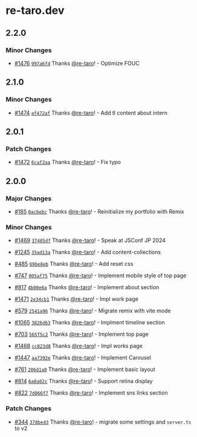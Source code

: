 # re-taro.dev

## 2.2.0

### Minor Changes

- [#1476](https://github.com/re-taro/re-taro.dev/pull/1476) [`997a6fd`](https://github.com/re-taro/re-taro.dev/commit/997a6fdfb69887ebf2c1a698f9db87bc4fe35f06) Thanks [@re-taro](https://github.com/re-taro)! - Optimize FOUC

## 2.1.0

### Minor Changes

- [#1474](https://github.com/re-taro/re-taro.dev/pull/1474) [`af472af`](https://github.com/re-taro/re-taro.dev/commit/af472affa845427f7a0fca0439f152d7f45764dd) Thanks [@re-taro](https://github.com/re-taro)! - Add tl content about intern

## 2.0.1

### Patch Changes

- [#1472](https://github.com/re-taro/re-taro.dev/pull/1472) [`6caf2aa`](https://github.com/re-taro/re-taro.dev/commit/6caf2aa7faecc98a270ac42047aa247384d5413c) Thanks [@re-taro](https://github.com/re-taro)! - Fix typo

## 2.0.0

### Major Changes

- [#185](https://github.com/re-taro/re-taro.dev/pull/185) [`0acbebc`](https://github.com/re-taro/re-taro.dev/commit/0acbebc387623aacef1abafd2f92e0c998c9490d) Thanks [@re-taro](https://github.com/re-taro)! - Reinitialize my portfolio with Remix

### Minor Changes

- [#1469](https://github.com/re-taro/re-taro.dev/pull/1469) [`37485df`](https://github.com/re-taro/re-taro.dev/commit/37485dff12a7411d2e26068f77d90c66434c8cd1) Thanks [@re-taro](https://github.com/re-taro)! - Speak at JSConf JP 2024

- [#1245](https://github.com/re-taro/re-taro.dev/pull/1245) [`35ad13a`](https://github.com/re-taro/re-taro.dev/commit/35ad13a1e40b170031e99587572460232c6cdebe) Thanks [@re-taro](https://github.com/re-taro)! - Add content-collections

- [#485](https://github.com/re-taro/re-taro.dev/pull/485) [`69be8eb`](https://github.com/re-taro/re-taro.dev/commit/69be8eb8dc2ff61a8c90cfbe04cfdfa796ac73d1) Thanks [@re-taro](https://github.com/re-taro)! - Add reset css

- [#747](https://github.com/re-taro/re-taro.dev/pull/747) [`005af75`](https://github.com/re-taro/re-taro.dev/commit/005af755acce868cc354c8ddf05b485e4f90401c) Thanks [@re-taro](https://github.com/re-taro)! - Implement mobile style of top page

- [#817](https://github.com/re-taro/re-taro.dev/pull/817) [`4b00e6a`](https://github.com/re-taro/re-taro.dev/commit/4b00e6ab170f72f1a99e204aef3e79cba9599e93) Thanks [@re-taro](https://github.com/re-taro)! - Implement about section

- [#1471](https://github.com/re-taro/re-taro.dev/pull/1471) [`2e34cb1`](https://github.com/re-taro/re-taro.dev/commit/2e34cb177a61a71f75a91b85bba10deb00dfda19) Thanks [@re-taro](https://github.com/re-taro)! - Impl work page

- [#579](https://github.com/re-taro/re-taro.dev/pull/579) [`2541a96`](https://github.com/re-taro/re-taro.dev/commit/2541a966cccc3cd1bc68a87706e0eed42b96d402) Thanks [@re-taro](https://github.com/re-taro)! - Migrate remix with vite mode

- [#1065](https://github.com/re-taro/re-taro.dev/pull/1065) [`3826d63`](https://github.com/re-taro/re-taro.dev/commit/3826d638f391d850ed15d7c4c18ace9c49b21fd2) Thanks [@re-taro](https://github.com/re-taro)! - Implment timeline section

- [#703](https://github.com/re-taro/re-taro.dev/pull/703) [`565f5c2`](https://github.com/re-taro/re-taro.dev/commit/565f5c2346336fb54c2a6583915e6b8febd72a5f) Thanks [@re-taro](https://github.com/re-taro)! - Implement top page

- [#1468](https://github.com/re-taro/re-taro.dev/pull/1468) [`cc823d8`](https://github.com/re-taro/re-taro.dev/commit/cc823d8b9211ca540288d76c03c72131aba6f65d) Thanks [@re-taro](https://github.com/re-taro)! - Impl works page

- [#1447](https://github.com/re-taro/re-taro.dev/pull/1447) [`aa7392e`](https://github.com/re-taro/re-taro.dev/commit/aa7392ec94a7a08232ea714c7e41cbe7e3b5296e) Thanks [@re-taro](https://github.com/re-taro)! - Implement Carousel

- [#761](https://github.com/re-taro/re-taro.dev/pull/761) [`206d1a0`](https://github.com/re-taro/re-taro.dev/commit/206d1a08baa6ed2ba3291d5d0ce1392da6aad879) Thanks [@re-taro](https://github.com/re-taro)! - Implement basic layout

- [#814](https://github.com/re-taro/re-taro.dev/pull/814) [`6a8a02c`](https://github.com/re-taro/re-taro.dev/commit/6a8a02c7597e1e58da6c7b559e58ed47d5e89cd8) Thanks [@re-taro](https://github.com/re-taro)! - Support retina display

- [#822](https://github.com/re-taro/re-taro.dev/pull/822) [`7d066f7`](https://github.com/re-taro/re-taro.dev/commit/7d066f7d35cab34d6569946cc5550de3f4c89f56) Thanks [@re-taro](https://github.com/re-taro)! - Implement sns links section

### Patch Changes

- [#344](https://github.com/re-taro/re-taro.dev/pull/344) [`378be43`](https://github.com/re-taro/re-taro.dev/commit/378be43ae29f5411ff4e7a0757fb30948b67231a) Thanks [@re-taro](https://github.com/re-taro)! - migrate some settings and `server.ts` to v2
